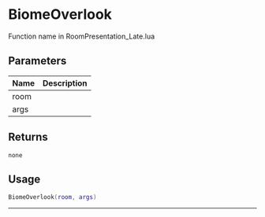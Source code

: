 # BiomeOverlook

Function name in RoomPresentation_Late.lua

## Parameters

| Name | Description |
| ---- | ----------- |
| room |             |
| args |             |

## Returns

`none`

## Usage

```lua
BiomeOverlook(room, args)
```

---
